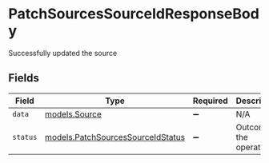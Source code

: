 # PatchSourcesSourceIdResponseBody

Successfully updated the source


## Fields

| Field                                                                                      | Type                                                                                       | Required                                                                                   | Description                                                                                | Example                                                                                    |
| ------------------------------------------------------------------------------------------ | ------------------------------------------------------------------------------------------ | ------------------------------------------------------------------------------------------ | ------------------------------------------------------------------------------------------ | ------------------------------------------------------------------------------------------ |
| `data`                                                                                     | [models.Source](../../models/shared/source.md)                                             | :heavy_minus_sign:                                                                         | N/A                                                                                        |                                                                                            |
| `status`                                                                                   | [models.PatchSourcesSourceIdStatus](../../models/operations/patchsourcessourceidstatus.md) | :heavy_minus_sign:                                                                         | Outcome of the operation.                                                                  | updated                                                                                    |